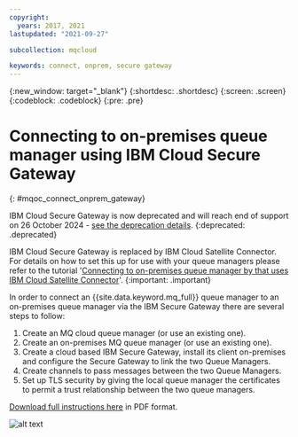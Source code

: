 ```yaml
---
copyright:
  years: 2017, 2021
lastupdated: "2021-09-27"

subcollection: mqcloud

keywords: connect, onprem, secure gateway
---
```


{:new_window: target="_blank"}
{:shortdesc: .shortdesc}
{:screen: .screen}
{:codeblock: .codeblock}
{:pre: .pre}

# Connecting to on-premises queue manager using IBM Cloud Secure Gateway
{: #mqoc_connect_onprem_gateway}

IBM Cloud Secure Gateway is now deprecated and will reach end of support on 26 October 2024 - [see the deprecation details](/docs/SecureGateway?topic=SecureGateway-dep-overview).
{:deprecated: .deprecated}

IBM Cloud Secure Gateway is replaced by IBM Cloud Satellite Connector. For details on how to set this up for use with your queue managers please refer to the tutorial '[Connecting to on-premises queue manager by that uses IBM Cloud Satellite Connector](/docs/mqcloud?topic=mqcloud-mqoc_connect_onprem_satellite_connector)'.
{:important: .important}

In order to connect an {{site.data.keyword.mq_full}} queue manager to an on-premises queue manager via the IBM Secure Gateway there are several steps to follow:

1. Create an MQ cloud queue manager (or use an existing one).
2. Create an on-premises MQ queue manager (or use an existing one).
3. Create a cloud based IBM Secure Gateway, install its client on-premises and configure the Secure Gateway to link the two Queue Managers.
4. Create channels to pass messages between the two Queue Managers.
5. Set up TLS security by giving the local queue manager the certificates to permit a trust relationship between the two queue managers.

[Download full instructions here](http://ibm.biz/BdqDUx) in PDF format.

![alt text][connect_on_prem2]

[connect_on_prem2]: ./images/mqoc_connect_onprem2.png "IBM Secure Gateway"
